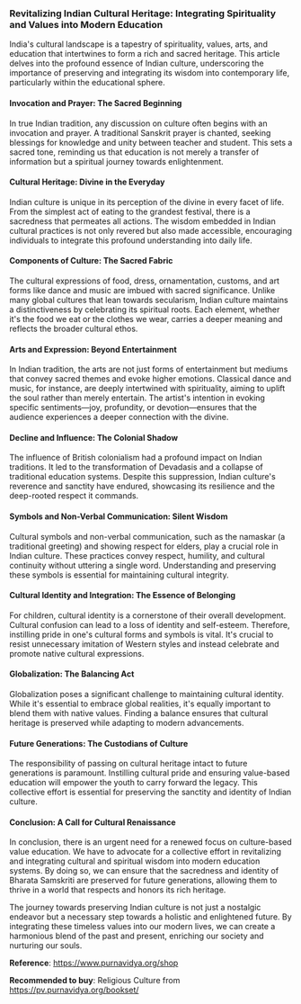 
### Revitalizing Indian Cultural Heritage: Integrating Spirituality and Values into Modern Education

India's cultural landscape is a tapestry of spirituality, values, arts, and education that intertwines to form a rich and sacred heritage. This article delves into the profound essence of Indian culture, underscoring the importance of preserving and integrating its wisdom into contemporary life, particularly within the educational sphere.

#### Invocation and Prayer: The Sacred Beginning

In true Indian tradition, any discussion on culture often begins with an invocation and prayer. A traditional Sanskrit prayer is chanted, seeking blessings for knowledge and unity between teacher and student. This sets a sacred tone, reminding us that education is not merely a transfer of information but a spiritual journey towards enlightenment.

#### Cultural Heritage: Divine in the Everyday

Indian culture is unique in its perception of the divine in every facet of life. From the simplest act of eating to the grandest festival, there is a sacredness that permeates all actions. The wisdom embedded in Indian cultural practices is not only revered but also made accessible, encouraging individuals to integrate this profound understanding into daily life.

#### Components of Culture: The Sacred Fabric

The cultural expressions of food, dress, ornamentation, customs, and art forms like dance and music are imbued with sacred significance. Unlike many global cultures that lean towards secularism, Indian culture maintains a distinctiveness by celebrating its spiritual roots. Each element, whether it's the food we eat or the clothes we wear, carries a deeper meaning and reflects the broader cultural ethos.

#### Arts and Expression: Beyond Entertainment

In Indian tradition, the arts are not just forms of entertainment but mediums that convey sacred themes and evoke higher emotions. Classical dance and music, for instance, are deeply intertwined with spirituality, aiming to uplift the soul rather than merely entertain. The artist's intention in evoking specific sentiments—joy, profundity, or devotion—ensures that the audience experiences a deeper connection with the divine.

#### Decline and Influence: The Colonial Shadow

The influence of British colonialism had a profound impact on Indian traditions. It led to the transformation of Devadasis and a collapse of traditional education systems. Despite this suppression, Indian culture's reverence and sanctity have endured, showcasing its resilience and the deep-rooted respect it commands.


#### Symbols and Non-Verbal Communication: Silent Wisdom

Cultural symbols and non-verbal communication, such as the namaskar (a traditional greeting) and showing respect for elders, play a crucial role in Indian culture. These practices convey respect, humility, and cultural continuity without uttering a single word. Understanding and preserving these symbols is essential for maintaining cultural integrity.

#### Cultural Identity and Integration: The Essence of Belonging

For children, cultural identity is a cornerstone of their overall development. Cultural confusion can lead to a loss of identity and self-esteem. Therefore, instilling pride in one's cultural forms and symbols is vital. It's crucial to resist unnecessary imitation of Western styles and instead celebrate and promote native cultural expressions.

#### Globalization: The Balancing Act

Globalization poses a significant challenge to maintaining cultural identity. While it's essential to embrace global realities, it's equally important to blend them with native values. Finding a balance ensures that cultural heritage is preserved while adapting to modern advancements.

#### Future Generations: The Custodians of Culture

The responsibility of passing on cultural heritage intact to future generations is paramount. Instilling cultural pride and ensuring value-based education will empower the youth to carry forward the legacy. This collective effort is essential for preserving the sanctity and identity of Indian culture.

#### Conclusion: A Call for Cultural Renaissance

In conclusion, there is an urgent need for a renewed focus on culture-based value education. We have to advocate for a collective effort in revitalizing and integrating cultural and spiritual wisdom into modern education systems. By doing so, we can ensure that the sacredness and identity of Bharata Samskriti are preserved for future generations, allowing them to thrive in a world that respects and honors its rich heritage.

The journey towards preserving Indian culture is not just a nostalgic endeavor but a necessary step towards a holistic and enlightened future. By integrating these timeless values into our modern lives, we can create a harmonious blend of the past and present, enriching our society and nurturing our souls.


**Reference**: https://www.purnavidya.org/shop

**Recommended to buy**: Religious Culture from https://pv.purnavidya.org/bookset/